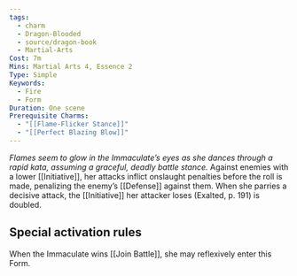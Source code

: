 ```yaml
---
tags:
  - charm
  - Dragon-Blooded
  - source/dragon-book
  - Martial-Arts
Cost: 7m
Mins: Martial Arts 4, Essence 2
Type: Simple
Keywords:
  - Fire
  - Form
Duration: One scene
Prerequisite Charms:
  - "[[Flame-Flicker Stance]]"
  - "[[Perfect Blazing Blow]]"
---
```

*Flames seem to glow in the Immaculate’s eyes as she dances through a rapid kata, assuming a graceful, deadly battle stance.*
Against enemies with a lower [[Initiative]], her attacks inflict onslaught penalties before the roll is made, penalizing the enemy’s [[Defense]] against them. When she parries a decisive attack, the [[Initiative]] her attacker loses (Exalted, p. 191) is doubled. 
## Special activation rules
When the Immaculate wins [[Join Battle]], she may reflexively enter this Form.
